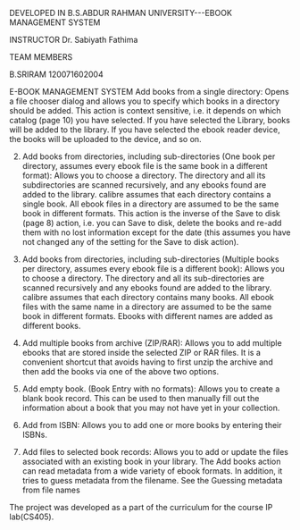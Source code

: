 DEVELOPED IN B.S.ABDUR RAHMAN UNIVERSITY---EBOOK MANAGEMENT SYSTEM 

INSTRUCTOR
Dr. Sabiyath Fathima 

TEAM MEMBERS 

B.SRIRAM
120071602004


E-BOOK MANAGEMENT SYSTEM
Add books from a single directory: Opens a file chooser dialog and allows you to specify which books in a
directory should be added. This action is context sensitive, i.e. it depends on which catalog (page 10) you have
selected. If you have selected the Library, books will be added to the library. If you have selected the ebook
reader device, the books will be uploaded to the device, and so on.

2. Add books from directories, including sub-directories (One book per directory, assumes every ebook file
is the same book in a different format): Allows you to choose a directory. The directory and all its subdirectories
are scanned recursively, and any ebooks found are added to the library. calibre assumes that each
directory contains a single book. All ebook files in a directory are assumed to be the same book in different
formats. This action is the inverse of the Save to disk (page 8) action, i.e. you can Save to disk, delete the books
and re-add them with no lost information except for the date (this assumes you have not changed any of the
setting for the Save to disk action).

3. Add books from directories, including sub-directories (Multiple books per directory, assumes every ebook
file is a different book): Allows you to choose a directory. The directory and all its sub-directories are scanned
recursively and any ebooks found are added to the library. calibre assumes that each directory contains many
books. All ebook files with the same name in a directory are assumed to be the same book in different formats.
Ebooks with different names are added as different books.

4. Add multiple books from archive (ZIP/RAR): Allows you to add multiple ebooks that are stored inside the
selected ZIP or RAR files. It is a convenient shortcut that avoids having to first unzip the archive and then add
the books via one of the above two options.

5. Add empty book. (Book Entry with no formats): Allows you to create a blank book record. This can be used
to then manually fill out the information about a book that you may not have yet in your collection.

6. Add from ISBN: Allows you to add one or more books by entering their ISBNs.

7. Add files to selected book records: Allows you to add or update the files associated with an existing book in
your library.
The Add books action can read metadata from a wide variety of ebook formats. In addition, it tries to guess metadata
from the filename. See the Guessing metadata from file names

The project was developed as a part of the curriculum for the course IP lab(CS405).

